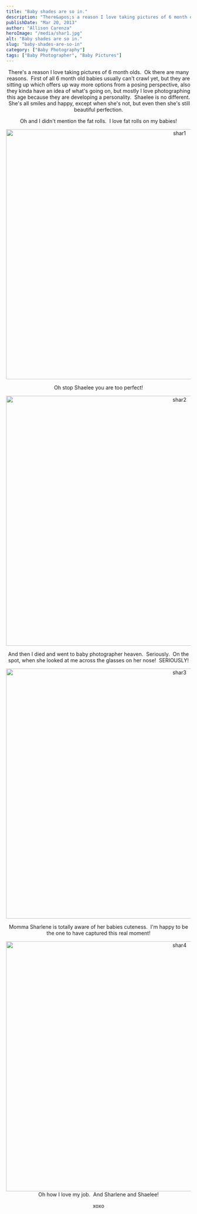 ```yaml
---
title: "Baby shades are so in."
description: "There&apos;s a reason I love taking pictures of 6 month olds.  Ok there are many reasons.  First of all 6 "
publishDate: "Mar 20, 2013"
author: "Allison Carenza"
heroImage: "/media/shar1.jpg"
alt: "Baby shades are so in."
slug: "baby-shades-are-so-in"
category: ["Baby Photography"]
tags: ["Baby Photographer", "Baby Pictures"]
---
```


<p style="text-align: center;">
<p style="text-align: center;">There&apos;s a reason I love taking pictures of 6 month olds.  Ok there are many reasons.  First of all 6 month old babies usually can&apos;t crawl yet, but they are sitting up which offers up way more options from a posing perspective, also they kinda have an idea of what&apos;s going on, but mostly I love photographing this age because they are developing a personality.  Shaelee is no different.  She&apos;s all smiles and happy, except when she&apos;s not, but even then she&apos;s still beautiful perfection.</p>
<p style="text-align: center;">Oh and I didn&apos;t mention the fat rolls.  I love fat rolls on my babies!</p>
<p style="text-align: center;"><img class="aligncenter size-full wp-image-4733" alt="shar1" src="/media/shar1.jpg" width="930" height="680" srcset="/media/shar1.jpg 930w, /media/shar1-300x219.jpg 300w, /media/shar1-768x562.jpg 768w" sizes="(max-width: 930px) 100vw, 930px" /></p>
<p style="text-align: center;">Oh stop Shaelee you are too perfect!</p>
<p style="text-align: center;"><img class="aligncenter size-full wp-image-4734" alt="shar2" src="/media/shar2.jpg" width="930" height="680" srcset="/media/shar2.jpg 930w, /media/shar2-300x219.jpg 300w, /media/shar2-768x562.jpg 768w" sizes="(max-width: 930px) 100vw, 930px" /></p>
<p style="text-align: center;">And then I died and went to baby photographer heaven.  Seriously.  On the spot, when she looked at me across the glasses on her nose!  SERIOUSLY!</p>
<p style="text-align: center;"><img class="aligncenter size-full wp-image-4735" alt="shar3" src="/media/shar3.jpg" width="930" height="680" srcset="/media/shar3.jpg 930w, /media/shar3-300x219.jpg 300w, /media/shar3-768x562.jpg 768w" sizes="(max-width: 930px) 100vw, 930px" /></p>
<p style="text-align: center;">Momma Sharlene is totally aware of her babies cuteness.  I&apos;m happy to be the one to have captured this real moment!</p>
<p style="text-align: center;"><img class="aligncenter size-full wp-image-4736" alt="shar4" src="/media/shar4.jpg" width="930" height="680" srcset="/media/shar4.jpg 930w, /media/shar4-300x219.jpg 300w, /media/shar4-768x562.jpg 768w" sizes="(max-width: 930px) 100vw, 930px" />Oh how I love my job.  And Sharlene and Shaelee!</p>
<p style="text-align: center;">xoxo</p>
